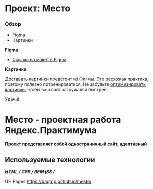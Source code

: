 # Проект: Место

### Обзор

- Figma
- Картинки

**Figma**

- [Ссылка на макет в Figma](https://www.figma.com/file/2cn9N9jSkmxD84oJik7xL7/JavaScript.-Sprint-4?node-id=0%3A1)

**Картинки**

Доставать картинки предстоит из Фигмы. Это расхожая практика, поэтому полезно потренироваться.
Не забудьте [оптимизировать картинки](https://tinypng.com/), чтобы ваш сайт загружался быстрее.

Удачи!

# Место - проектная работа Яндекс.Практимума

**Проект представляет собой одностраничный сайт, адаптивный**

## Используемые технологии

**_HTML / CSS / BEM jSS /_**

GH Pages https://baqtrip.github.io/mesto/
